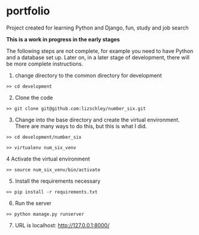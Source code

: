 # portfolio
 Project created for learning Python and Django, fun, study and job search

 **This is a work in progress in the early stages**

The following steps are not complete, for example you need to have Python and a database
set up.  Later on, in a later stage of development, there will be more complete instructions.


1. change directory to the common directory for development

`>> cd development`

2. Clone the code

`>> git clone git@github.com:lizschley/number_six.git`

3. Change into the base directory and create the virtual environment. There are many ways to do this, but this is what I did.

`>> cd development/number_six`

`>> virtualenv num_six_venv`

4 Activate the virtual environment

`>> source num_six_venv/bin/activate`

5. Install the requirements necessary

`>> pip install -r requirements.txt`

6. Run the server

`>> python manage.py runserver`

7. URL is localhost: http://127.0.0.1:8000/
